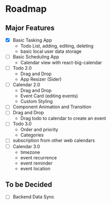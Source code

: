 # Roadmap

## Major Features
- [x] Basic Tasking App
    - Todo List, adding, editing, deleting
    - basic local user data storage
- [ ] Basic Scheduling App
    - Calendar view with react-big-calendar
- [ ] Todo 2.0
    - Drag and Drop
    - App Resizer (Sider)
- [ ] Calendar 2.0
    - Drag and Drop
    - Event Card (editing events)
    - Custom Styling
- [ ] Component Animation and Transition
- [ ] Drag and Drop
    - Drag todo to calendar to create an event
- [ ] Todo 3.0
  - Order and priority 
  - Categories
- [ ] subscription from other web calendars
- [ ] Calendar 3.0
  - timezone
  - event recurrence
  - event reminder
  - event location

## To be Decided
- [ ] Backend Data Sync
